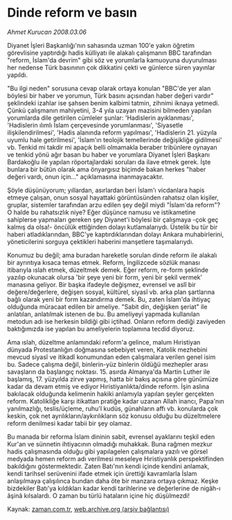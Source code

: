 # Dinde reform ve basın

*Ahmet Kurucan 2008.03.06*

<tr><td class="metin" colspan="2" style="padding-top: 20px; padding-left: 5px; padding-right: 10px;">Diyanet İşleri Başkanlığı'nın sahasında uzman 100'e yakın öğretim görevlisine yaptırdığı hadis külliyatı ile alakalı çalışmanın BBC tarafından "reform, İslam'da devrim" gibi söz ve yorumlarla kamuoyuna duyurulması her nedense Türk basınının çok dikkatini çekti ve günlerce süren yayınlar yapıldı.</td></tr><tr><td class="metin" colspan="2" style="padding-top: 20px; padding-left: 5px; padding-right: 10px;"><p>"Bu ilgi neden" sorusuna cevap olarak ortaya konulan "BBC'de yer alan böylesi bir haber ve yorumun, Türk basını açısından haber değeri vardır" şeklindeki izahlar ise şahsen benim kalbimi tatmin, zihnimi iknaya yetmedi. Çünkü çalışmanın mahiyetini, 3-4 yıla uzayan mazisini bilmeden yapılan yorumlarda dile getirilen cümleler şunlar: 'Hadislerin ayıklanması', 'Hadislerin ılımlı İslam çerçevesinde yorumlanması', 'Siyasetle ilişkilendirilmesi', 'Hadis alanında reform yapılması', 'Hadislerin 21. yüzyıla uyumlu hale getirilmesi', 'İslam'ın teolojik temellerinde değişikliğe gidilmesi' vb. Tenkid mi takdir mi apaçık belli olmamakla beraber tribünlere oynayan ve tenkid yönü ağır basan bu haber ve yorumlara Diyanet İşleri Başkanı Bardakoğlu ile yapılan röportajlardaki soruları da ilave etmek gerek. İşte bunlara bir bütün olarak ama önyargısız biçimde bakan herkes "haber değeri vardı, onun için..." açıklamasına inanmayacaktır. 
<p>Şöyle düşünüyorum; yıllardan, asırlardan beri İslam'ı vicdanlara hapis etmeye çalışan, onun sosyal hayattaki görüntüsünden rahatsız olan kişiler, gruplar, sistemler tarafından arzu edilen şey değil miydi "İslam'da reform"? O halde bu rahatsızlık niye? Eğer düşünce namusu ve istikametine sahiplerse yapmaları gereken şey Diyanet'i böylesi bir çalışmaya -çok geç kalmış da olsa!- öncülük ettiğinden dolayı kutlamalarıydı. Üstelik bu tür bir haberi atladıklarından, BBC'ye kaptırdıklarından dolayı Ankara muhabirlerini, yöneticilerini sorguya çektikleri haberini manşetlere taşımalarıydı. 
<p>Konumuz bu değil; ama buradan hareketle sorulan dinde reform ile alakalı bir ayrıntıya kısaca temas etmek. Reform, İngilizcede sözlük manası itibarıyla ıslah etmek, düzeltmek demek. Eğer reform, re-form şeklinde yazılıp okunacak olursa 'bir şeye yeni bir form, yeni bir şekil vermek' manasına geliyor. Bir başka ifadeyle değişmez, evrensel ve aslî bir değere/değerlere, değişen sosyal, kültürel, siyasî vb. arka plan şartlarına bağlı olarak yeni bir form kazandırma demek. Bu, zaten İslam'da ihtiyaç olduğunda müracaat edilen bir ameliye. "Sabit din, değişken şeriat" ile anlatılan, anlatılmak istenen de bu. Bu ameliyeyi yapmada kullanılan metodun adı ise herkesin bildiği gibi içtihad. Onların reform dediği zaviyeden baktığımızda ise yapılan bu ameliyelerin toplamına tecdid diyoruz.
<p>Ama ıslah, düzeltme anlamındaki reform'a gelince, malum Hıristiyan dünyada Protestanlığın doğmasına sebebiyet veren, Katolik mezhebini mevcud siyasî ve itikadî konumundan eden çalışmalara verilen genel isim bu. Sadece çalışma değil, binlerin-yüz binlerin öldüğü mezhepler arası savaşların da başlangıç noktası. 15. asırda Almanya'da Martin Luther ile başlamış, 17. yüzyılda zirve yapmış, hatta bir bakış açısına göre günümüze kadar da devam etmiş ve ediyor Hıristiyanlıkta/dinde reform. İşin aslına bakılacak olduğunda kelimenin hakiki anlamıyla yapılan şeyler gerçekten reform. Katolikliğe karşı itikattan pratiğe kadar uzanan Allah inancı, Papa'nın yanılmazlığı, teslis/üçleme, ruhu'l kudüs, günahların affı vb. konularda çok keskin, çok net ayrılıkların/aykırılıkların söz konusu olduğu bu düzeltmelere reform denilmesi kadar tabii bir şey olamaz.
<p> Bu manada bir reforma İslam dininin sabit, evrensel ayaklarını teşkil eden Kur'an ve sünnetin ihtiyacının olmadığı muhakkak. Buna rağmen mezkur hadis çalışmasında olduğu gibi yapılagelen çalışmalara yazılı ve görsel medyada hemen reform adı verilmesi meseleye Hıristiyanlık perspektifinden bakıldığını göstermektedir. Zaten Batı'nın kendi içinde kendini anlamak, kendi tarihsel serüvenini ifade etmek için ürettiği kavramlarla İslam anlaşılmaya çalışılınca bundan daha öte bir manzara ortaya çıkmaz. Keşke bizdekiler Batı'ya kıldıkları kadar kendi tarihlerine ve değerlerine de nigâh-ı âşinâ kılsalardı. O zaman bu türlü hataların içine hiç düşülmezdi! <br/></p></p></p></p></p></td></tr>

Kaynak: [zaman.com.tr](http://zaman.com.tr/yazar.do?yazino=660860), [web.archive.org (arşiv bağlantısı)](http://web.archive.org/web/20080420145108/http://www.zaman.com.tr:80/yazar.do?yazino=660860)

